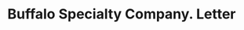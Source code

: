 ---
doi: 10.7916/D8ZP5J78
date_other: '1905'
date_other_textual: '1905'
form: correspondence
genre:
- Letters (correspondence)
name:
- Buffalo Specialty Company
object_in_context_url: https://biggert.cul.columbia.edu/items/view/ave_biggert_00882
subject_hierarchical_geographic:
- Buffalo, New York, United States
subject_name:
- Buffalo Specialty Company
title: Buffalo Specialty Company. Letter
sort_title: Buffalo Specialty Company. Letter
call_number: ave_biggert_00882
coordinates:
- 42.90472222222222,-78.84944444444444
pid: ave_biggert_00882
identifiers: ave_biggert_00882
thumbnail: https://derivativo-1.library.columbia.edu/iiif/2/ldpd:345832/full/!256,256/0/native.jpg
permalink: /biggert/ave_biggert_00882/
layout: iiif-image-page
---